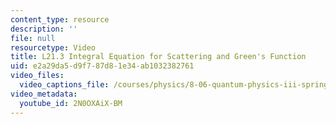 ```yaml
---
content_type: resource
description: ''
file: null
resourcetype: Video
title: L21.3 Integral Equation for Scattering and Green's Function
uid: e2a29da5-d9f7-87d8-1e34-ab1032382761
video_files:
  video_captions_file: /courses/physics/8-06-quantum-physics-iii-spring-2018/video-lectures/scattering-and-identical-particles/L21-3/2N0OXAiX-BM.vtt
video_metadata:
  youtube_id: 2N0OXAiX-BM
---
```

